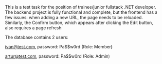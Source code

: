 This is a test task for the position of trainee/junior fullstack .NET developer. The backend project is fully functional and complete, but the frontend has a few issues: when adding a new URL, the page needs to be reloaded. Similarly, the Confirm button, which appears after clicking the Edit button, also requires a page refresh

The database contains 2 users:

ivan@test.com, password: Pa$$w0rd (Role: Member)

artur@test.com, password: Pa$$w0rd (Role: Admin)
